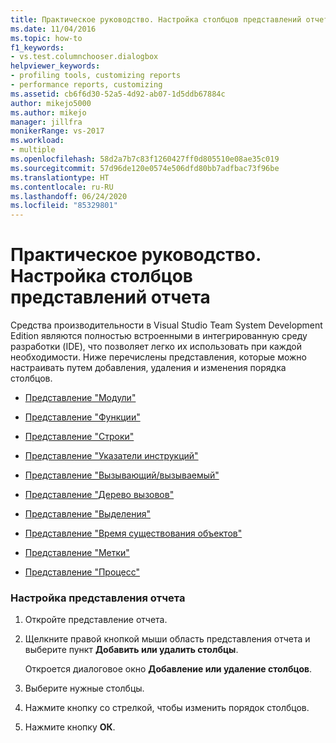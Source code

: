 ```yaml
---
title: Практическое руководство. Настройка столбцов представлений отчета | Документация Майкрософт
ms.date: 11/04/2016
ms.topic: how-to
f1_keywords:
- vs.test.columnchooser.dialogbox
helpviewer_keywords:
- profiling tools, customizing reports
- performance reports, customizing
ms.assetid: cb6f6d30-52a5-4d92-ab07-1d5ddb67884c
author: mikejo5000
ms.author: mikejo
manager: jillfra
monikerRange: vs-2017
ms.workload:
- multiple
ms.openlocfilehash: 58d2a7b7c83f1260427ff0d805510e08ae35c019
ms.sourcegitcommit: 57d96de120e0574e506dfd80bb7adfbac73f96be
ms.translationtype: HT
ms.contentlocale: ru-RU
ms.lasthandoff: 06/24/2020
ms.locfileid: "85329801"
---
```

# <a name="how-to-customize-report-view-columns"></a>Практическое руководство. Настройка столбцов представлений отчета
Средства производительности в Visual Studio Team System Development Edition являются полностью встроенными в интегрированную среду разработки (IDE), что позволяет легко их использовать при каждой необходимости. Ниже перечислены представления, которые можно настраивать путем добавления, удаления и изменения порядка столбцов.

- [Представление "Модули"](../profiling/modules-view.md)

- [Представление "Функции"](../profiling/functions-view.md)

- [Представление "Строки"](../profiling/lines-view.md)

- [Представление "Указатели инструкций"](../profiling/instruction-pointers-ips-view.md)

- [Представление "Вызывающий/вызываемый"](../profiling/caller-callee-view.md)

- [Представление "Дерево вызовов"](../profiling/call-tree-view.md)

- [Представление "Выделения"](../profiling/dotnet-memory-allocations-view.md)

- [Представление "Время существования объектов"](../profiling/object-lifetime-view.md)

- [Представление "Метки"](../profiling/marks-view.md)

- [Представление "Процесс"](../profiling/process-view.md)

### <a name="to-customize-a-report-view"></a>Настройка представления отчета

1. Откройте представление отчета.

2. Щелкните правой кнопкой мыши область представления отчета и выберите пункт **Добавить или удалить столбцы**.

     Откроется диалоговое окно **Добавление или удаление столбцов**.

3. Выберите нужные столбцы.

4. Нажмите кнопку со стрелкой, чтобы изменить порядок столбцов.

5. Нажмите кнопку **ОК**.
